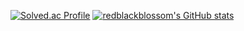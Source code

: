 [![Solved.ac Profile](http://mazassumnida.wtf/api/generate_badge?boj=sbi06193)](https://solved.ac/sbi06193)
[![redblackblossom's GitHub stats](https://github-readme-stats.vercel.app/api?username=redblackblossom)](https://github.com/redblackblossom/github-readme-stats)
